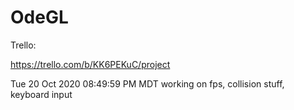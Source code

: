 # OdeGL

Trello:

https://trello.com/b/KK6PEKuC/project

Tue 20 Oct 2020 08:49:59 PM MDT
working on fps, collision stuff, keyboard input
